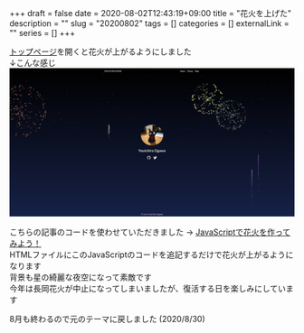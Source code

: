 +++
draft = false
date = 2020-08-02T12:43:19+09:00
title = "花火を上げた"
description = ""
slug = "20200802"
tags = []
categories = []
externalLink = ""
series = []
+++

[トップページ](https://youichiro.work/)を開くと花火が上がるようにしました<br>
↓こんな感じ<br>
![picture1](picture1.png)

こちらの記事のコードを使わせていただきました → [JavaScriptで花火を作ってみよう！
](https://qiita.com/iNaoki04/items/5d420440cf3d89f54f82)<br>
HTMLファイルにこのJavaScriptのコードを追記するだけで花火が上がるようになります<br>
背景も星の綺麗な夜空になって素敵です<br>
今年は長岡花火が中止になってしまいましたが、復活する日を楽しみにしています<br>

8月も終わるので元のテーマに戻しました (2020/8/30)
